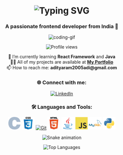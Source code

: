 <!-- Typing Animation -->
<h1 align="center">
  <img src="https://readme-typing-svg.herokuapp.com?font=Fira+Code&pause=1000&color=1E90FF&center=true&vCenter=true&width=500&lines=Hi+%F0%9F%91%8B%2C+I'm+Aditya+Ram+Narala;Frontend+Developer+from+India;Passionate+about+Web+Development" alt="Typing SVG" />
</h1>

<h3 align="center">A passionate frontend developer from India 🚀</h3>

<!-- Coding GIF -->
<p align="center">
  <img src="https://cdn.dribbble.com/users/730703/screenshots/6581243/avento.gif" width="300" alt="coding-gif" />
</p>

<!-- Profile Views -->
<p align="center">
  <img src="https://komarev.com/ghpvc/?username=adityaram544&label=Profile%20views&color=0e75b6&style=flat" alt="Profile views" />
</p>

<!-- About Section -->
<p align="center">
  🌱 I’m currently learning <b>React Framework</b> and <b>Java</b><br>
  👨‍💻 All of my projects are available at <a href="https://adityaram544.github.io/Portfolio/" target="_blank"><b>My Portfolio</b></a><br>
  📫 How to reach me: <b>adityaram2005adi@gmail.com</b>
</p>

<!-- Social Links -->
<h3 align="center">🌐 Connect with me:</h3>
<p align="center">
  <a href="https://linkedin.com/in/aditya-ram-616a63325/" target="_blank">
    <img src="https://raw.githubusercontent.com/rahuldkjain/github-profile-readme-generator/master/src/images/icons/Social/linked-in-alt.svg" alt="LinkedIn" height="40" width="50" />
  </a>
</p>

<!-- Languages & Tools -->
<h3 align="center">🛠️ Languages and Tools:</h3>
<p align="center">
  <a href="https://www.cprogramming.com/" target="_blank"><img src="https://raw.githubusercontent.com/devicons/devicon/master/icons/c/c-original.svg" alt="C" width="40" height="40" /></a>
  <a href="https://www.w3schools.com/css/" target="_blank"><img src="https://raw.githubusercontent.com/devicons/devicon/master/icons/css3/css3-original-wordmark.svg" alt="CSS" width="40" height="40" /></a>
  <a href="https://git-scm.com/" target="_blank"><img src="https://www.vectorlogo.zone/logos/git-scm/git-scm-icon.svg" alt="Git" width="40" height="40" /></a>
  <a href="https://www.w3.org/html/" target="_blank"><img src="https://raw.githubusercontent.com/devicons/devicon/master/icons/html5/html5-original-wordmark.svg" alt="HTML5" width="40" height="40" /></a>
  <a href="https://www.java.com" target="_blank"><img src="https://raw.githubusercontent.com/devicons/devicon/master/icons/java/java-original.svg" alt="Java" width="40" height="40" /></a>
  <a href="https://developer.mozilla.org/en-US/docs/Web/JavaScript" target="_blank"><img src="https://raw.githubusercontent.com/devicons/devicon/master/icons/javascript/javascript-original.svg" alt="JavaScript" width="40" height="40" /></a>
  <a href="https://www.mysql.com/" target="_blank"><img src="https://raw.githubusercontent.com/devicons/devicon/master/icons/mysql/mysql-original-wordmark.svg" alt="MySQL" width="40" height="40" /></a>
  <a href="https://www.python.org" target="_blank"><img src="https://raw.githubusercontent.com/devicons/devicon/master/icons/python/python-original.svg" alt="Python" width="40" height="40" /></a>
</p>

<!-- Snake Animation -->
<div align="center">
  <img src="https://profile-readme-generator.com/assets/snake.svg" alt="Snake animation" />
</div>

<!-- GitHub Top Languages -->
<p align="center">
  <img src="https://github-readme-stats.vercel.app/api/top-langs?username=adityaram544&show_icons=true&locale=en&layout=compact&theme=tokyonight" alt="Top Languages" />
</p>
